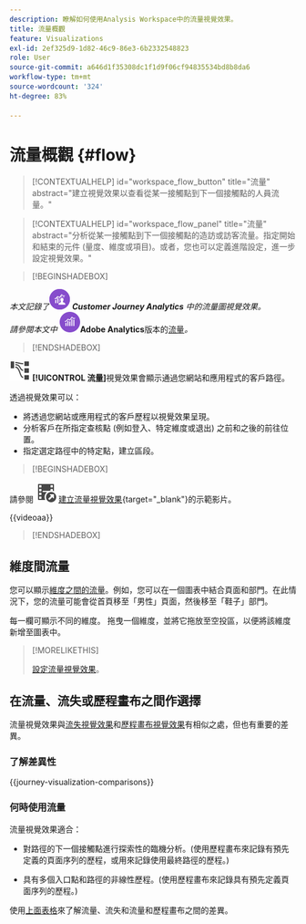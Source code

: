 ```yaml
---
description: 瞭解如何使用Analysis Workspace中的流量視覺效果。
title: 流量概觀
feature: Visualizations
exl-id: 2ef325d9-1d82-46c9-86e3-6b2332548823
role: User
source-git-commit: a646d1f35308dc1f1d9f06cf94835534bd8b8da6
workflow-type: tm+mt
source-wordcount: '324'
ht-degree: 83%

---
```


# 流量概觀 {#flow}

<!-- markdownlint-disable MD034 -->

>[!CONTEXTUALHELP]
>id="workspace_flow_button"
>title="流量"
>abstract="建立視覺效果以查看從某一接觸點到下一個接觸點的人員流量。"

>[!CONTEXTUALHELP]
>id="workspace_flow_panel"
>title="流量"
>abstract="分析從某一接觸點到下一個接觸點的造訪或訪客流量。指定開始和結束的元件 (量度、維度或項目)。或者，您也可以定義進階設定，進一步設定視覺效果。"

<!-- markdownlint-enable MD034 -->


>[!BEGINSHADEBOX]

_本文記錄了_![CustomerJourneyAnalytics](/help/assets/icons/CustomerJourneyAnalytics.svg) _&#x200B;**Customer Journey Analytics** 中的流量圖視覺效果。_<br/>_請參閱本文中 ![AdobeAnalytics](/help/assets/icons/AdobeAnalytics.svg)_&#x200B;**Adobe Analytics**&#x200B;版本的[流量](https://experienceleague.adobe.com/zh-hant/docs/analytics/analyze/analysis-workspace/visualizations/flow/flow)_。_

>[!ENDSHADEBOX]


![GraphPathing](/help/assets/icons/GraphPathing.svg) **[!UICONTROL 流量]**&#x200B;視覺效果會顯示通過您網站和應用程式的客戶路徑。

透過視覺效果可以：

* 將透過您網站或應用程式的客戶歷程以視覺效果呈現。
* 分析客戶在所指定查核點 (例如登入、特定維度或退出) 之前和之後的前往位置。
* 指定選定路徑中的特定點，建立區段。


>[!BEGINSHADEBOX]

請參閱 ![VideoCheckedOut](/help/assets/icons/VideoCheckedOut.svg) [建立流量視覺效果](https://video.tv.adobe.com/v/346063/?quality=12&learn=on){target="_blank"}的示範影片。

{{videoaa}}

>[!ENDSHADEBOX]


## 維度間流量

您可以顯示[維度之間的流量](/help/analysis-workspace/visualizations/c-flow/multi-dimensional-flow.md)。例如，您可以在一個圖表中結合頁面和部門。在此情況下，您的流量可能會從首頁移至「男性」頁面，然後移至「鞋子」部門。

每一欄可顯示不同的維度。 拖曳一個維度，並將它拖放至空投區，以便將該維度新增至圖表中。

>[!MORELIKETHIS]
>
>[設定流量視覺效果](/help/analysis-workspace/visualizations/c-flow/create-flow.md)。
>

## 在流量、流失或歷程畫布之間作選擇

流量視覺效果與[流失視覺效果](/help/analysis-workspace/visualizations/fallout/fallout-flow.md)和[歷程畫布視覺效果](/help/analysis-workspace/visualizations/journey-canvas/journey-canvas.md)有相似之處，但也有重要的差異。

### 了解差異性

<!-- Information in this snippet is shared between Journey canvas, Fallout, and Flow visualization docs -->

{{journey-visualization-comparisons}}

### 何時使用流量

流量視覺效果適合：

* 對路徑的下一個接觸點進行探索性的臨機分析。(使用歷程畫布來記錄有預先定義的頁面序列的歷程，或用來記錄使用最終路徑的歷程。)

* 具有多個入口點和路徑的非線性歷程。(使用歷程畫布來記錄具有預先定義頁面序列的歷程。)

使用[上面表格](#understand-the-differences)來了解流量、流失和流量和歷程畫布之間的差異。
